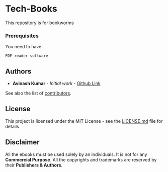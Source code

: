 # Tech-Books
This repository is for bookworms


### Prerequisites

You need to have

```
PDF reader software
```


## Authors

* **Avinash Kumar** - *Initial work* - [Github Link](https://github.com/achilleslinux)

See also the list of [contributors](https://github.com/achilleslinux/tech-books/graphs/contributors).

## License

This project is licensed under the MIT License - see the [LICENSE.md](LICENSE.md) file for details

## Disclaimer

All the ebooks must be used solely by an individuals.
It is not for any **Commercial Purpose**.
All the copyrights and trademarks are reserved by their **Publishers & Authors**.

